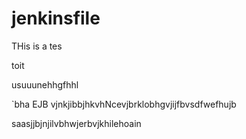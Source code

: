 # jenkinsfile
THis is a tes 


toit 

usuuunehhgfhhl


`bha
EJB vjnkjibbjhkvhNcevjbrklobhgvjijfbvsdfwefhujb

saasjjbjnjilvbhwjerbvjkhilehoain
